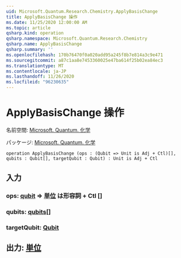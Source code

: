 ```yaml
---
uid: Microsoft.Quantum.Research.Chemistry.ApplyBasisChange
title: ApplyBasisChange 操作
ms.date: 11/25/2020 12:00:00 AM
ms.topic: article
qsharp.kind: operation
qsharp.namespace: Microsoft.Quantum.Research.Chemistry
qsharp.name: ApplyBasisChange
qsharp.summary: ''
ms.openlocfilehash: 170b76470f0a020add95a245f8b7e814a3c9e471
ms.sourcegitcommit: a87c1aa8e7453360025e47ba614f25b02ea84ec3
ms.translationtype: MT
ms.contentlocale: ja-JP
ms.lasthandoff: 11/26/2020
ms.locfileid: "96230635"
---
```

# <a name="applybasischange-operation"></a>ApplyBasisChange 操作

名前空間: [Microsoft. Quantum. 化学](xref:Microsoft.Quantum.Research.Chemistry)

パッケージ: [Microsoft. Quantum. 化学](https://nuget.org/packages/Microsoft.Quantum.Research.Chemistry)




```qsharp
operation ApplyBasisChange (ops : (Qubit => Unit is Adj + Ctl)[], qubits : Qubit[], targetQubit : Qubit) : Unit is Adj + Ctl
```


## <a name="input"></a>入力

### <a name="ops--qubit--unit--is-adj--ctl"></a>ops: [qubit](xref:microsoft.quantum.lang-ref.qubit) => [単位](xref:microsoft.quantum.lang-ref.unit)  は形容詞 + Ctl []




### <a name="qubits--qubit"></a>qubits: [qubits](xref:microsoft.quantum.lang-ref.qubit)[]




### <a name="targetqubit--qubit"></a>targetQubit: [Qubit](xref:microsoft.quantum.lang-ref.qubit)





## <a name="output--unit"></a>出力: [単位](xref:microsoft.quantum.lang-ref.unit)


